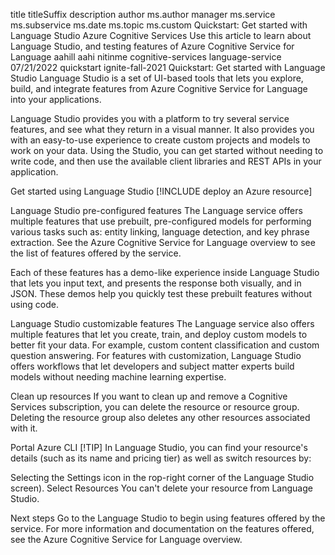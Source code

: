 title	titleSuffix	description	author	ms.author	manager	ms.service	ms.subservice	ms.date	ms.topic	ms.custom
Quickstart: Get started with Language Studio
Azure Cognitive Services
Use this article to learn about Language Studio, and testing features of Azure Cognitive Service for Language
aahill
aahi
nitinme
cognitive-services
language-service
07/21/2022
quickstart
ignite-fall-2021
Quickstart: Get started with Language Studio
Language Studio is a set of UI-based tools that lets you explore, build, and integrate features from Azure Cognitive Service for Language into your applications.

Language Studio provides you with a platform to try several service features, and see what they return in a visual manner. It also provides you with an easy-to-use experience to create custom projects and models to work on your data. Using the Studio, you can get started without needing to write code, and then use the available client libraries and REST APIs in your application.

Get started using Language Studio
[!INCLUDE deploy an Azure resource]

Language Studio pre-configured features
The Language service offers multiple features that use prebuilt, pre-configured models for performing various tasks such as: entity linking, language detection, and key phrase extraction. See the Azure Cognitive Service for Language overview to see the list of features offered by the service.

Each of these features has a demo-like experience inside Language Studio that lets you input text, and presents the response both visually, and in JSON. These demos help you quickly test these prebuilt features without using code.

Language Studio customizable features
The Language service also offers multiple features that let you create, train, and deploy custom models to better fit your data. For example, custom content classification and custom question answering. For features with customization, Language Studio offers workflows that let developers and subject matter experts build models without needing machine learning expertise.

Clean up resources
If you want to clean up and remove a Cognitive Services subscription, you can delete the resource or resource group. Deleting the resource group also deletes any other resources associated with it.

Portal
Azure CLI
[!TIP] In Language Studio, you can find your resource's details (such as its name and pricing tier) as well as switch resources by:

Selecting the Settings icon in the rop-right corner of the Language Studio screen).
Select Resources
You can't delete your resource from Language Studio.

Next steps
Go to the Language Studio to begin using features offered by the service.
For more information and documentation on the features offered, see the Azure Cognitive Service for Language overview.
